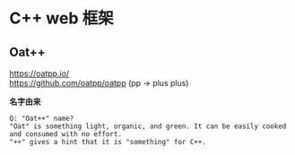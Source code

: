 # C++ web 框架

## Oat++

https://oatpp.io/  
https://github.com/oatpp/oatpp (pp -> plus plus)

**名字由来**

```
Q: "Oat++" name?
"Oat" is something light, organic, and green. It can be easily cooked and consumed with no effort.
"++" gives a hint that it is "something" for C++.
```